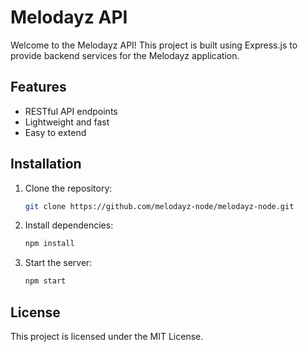 # Melodayz API

Welcome to the Melodayz API! This project is built using Express.js to provide backend services for the Melodayz application.

## Features

- RESTful API endpoints
- Lightweight and fast
- Easy to extend

## Installation

1. Clone the repository:
    ```bash
    git clone https://github.com/melodayz-node/melodayz-node.git
    ```
2. Install dependencies:
    ```bash
    npm install
    ```
3. Start the server:
    ```bash
    npm start
    ```

## License

This project is licensed under the MIT License.